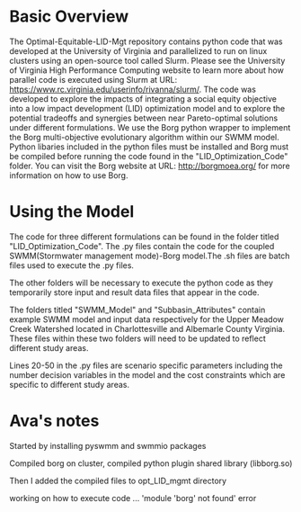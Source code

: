 # Basic Overview
The Optimal-Equitable-LID-Mgt repository contains python code that was developed at the University of Virginia and parallelized to run on linux clusters using an open-source tool called Slurm. Please see the University of Virginia High Performance Computing website to learn more about how parallel code is executed using Slurm at URL: https://www.rc.virginia.edu/userinfo/rivanna/slurm/. The code was developed to explore the impacts of integrating a social equity objective into a low impact development (LID) optimization model and to explore the potential tradeoffs and synergies between near Pareto-optimal solutions under different formulations. We use the Borg python wrapper to implement the Borg multi-objective evolutionary algorithm within our SWMM model. Python libaries included in the python files must be installed and Borg must be compiled before running the code found in the "LID_Optimization_Code" folder. You can visit the Borg website at URL: http://borgmoea.org/ for more information on how to use Borg.

 # Using the Model
 The code for three different formulations can be found in the folder titled "LID_Optimization_Code". The .py files contain the code for the coupled SWMM(Stormwater management mode)-Borg model.The .sh files are batch files used to execute the .py files.

The other folders will be necessary to execute the python code as they temporarily store input and result data files that appear in the code.

The folders titled "SWMM_Model" and "Subbasin_Attributes" contain example SWMM model and input data respectively for the Upper Meadow Creek Watershed located in Charlottesville and Albemarle County Virginia. These files within these two folders will need to be updated to reflect different study areas.

Lines 20-50 in the .py files are scenario specific parameters including the number decision variables in the model and the cost constraints which are specific to different study areas. 
 



  # Ava's notes
Started by installing pyswmm and  swmmio packages

Compiled borg on cluster, compiled python plugin shared library (libborg.so)

Then I added the compiled files to opt_LID_mgmt directory

working on how to execute code ... 'module 'borg' not found' error
